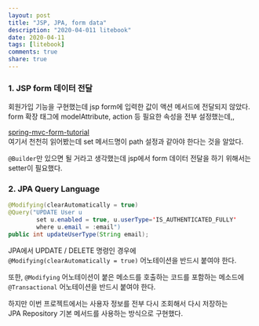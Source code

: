 ```yaml
---
layout: post
title: "JSP, JPA, form data"
description: "2020-04-011 litebook"
date: 2020-04-11
tags: [litebook]
comments: true
share: true
--- 
```


### 1. JSP form 데이터 전달   
회원가입 기능을 구현했는데 jsp form에 입력한 값이 액션 메서드에 전달되지 않았다.         
form 확장 태그에 modelAttribute, action 등 필요한 속성을 전부 설정했는데,,       

[spring-mvc-form-tutorial](https://www.baeldung.com/spring-mvc-form-tutorial)        
여기서 천천히 읽어봤는데 set 메서드명이 path 설정과 같아야 한다는 것을 알았다.   

`@Builder`만 있으면 될 거라고 생각했는데 jsp에서 form 데이터 전달을 하기 위해서는 setter이 필요했다.    


### 2. JPA Query Language
```java 
@Modifying(clearAutomatically = true)
@Query("UPDATE User u 
        set u.enabled = true, u.userType='IS_AUTHENTICATED_FULLY' 
        where u.email = :email")
public int updateUserType(String email);
```  

JPA에서 UPDATE / DELETE 명령인 경우에     
`@Modifying(clearAutomatically = true)` 어노테이션을 반드시 붙여야 한다.        

또한, `@Modifying` 어노테이션이 붙은 메소드를 호출하는 코드를 포함하는 메소드에        
`@Transactional` 어노테이션을 반드시 붙여야 한다.     

하지만 이번 프로젝트에서는 사용자 정보를 전부 다시 조회해서 다시 저장하는      
JPA Repository 기본 메서드를 사용하는 방식으로 구현했다.     

